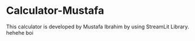 # Calculator-Mustafa
This calculator is developed by Mustafa Ibrahim by using StreamLit Library.
hehehe boi
